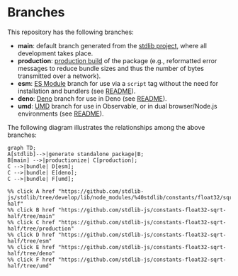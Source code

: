 <!--

@license Apache-2.0

Copyright (c) 2022 The Stdlib Authors.

Licensed under the Apache License, Version 2.0 (the "License");
you may not use this file except in compliance with the License.
You may obtain a copy of the License at

    http://www.apache.org/licenses/LICENSE-2.0

Unless required by applicable law or agreed to in writing, software
distributed under the License is distributed on an "AS IS" BASIS,
WITHOUT WARRANTIES OR CONDITIONS OF ANY KIND, either express or implied.
See the License for the specific language governing permissions and
limitations under the License.

-->

# Branches

This repository has the following branches:

-   **main**: default branch generated from the [stdlib project][stdlib-url], where all development takes place.
-   **production**: [production build][production-url] of the package (e.g., reformatted error messages to reduce bundle sizes and thus the number of bytes transmitted over a network).
-   **esm**: [ES Module][esm-url] branch for use via a `script` tag without the need for installation and bundlers (see [README][esm-readme]).
-   **deno**: [Deno][deno-url] branch for use in Deno (see [README][deno-readme]).
-   **umd**: [UMD][umd-url] branch for use in Observable, or in dual browser/Node.js environments (see [README][umd-readme]).

The following diagram illustrates the relationships among the above branches:

```mermaid
graph TD;
A[stdlib]-->|generate standalone package|B;
B[main] -->|productionize| C[production];
C -->|bundle| D[esm];
C -->|bundle| E[deno];
C -->|bundle| F[umd];

%% click A href "https://github.com/stdlib-js/stdlib/tree/develop/lib/node_modules/%40stdlib/constants/float32/sqrt-half"
%% click B href "https://github.com/stdlib-js/constants-float32-sqrt-half/tree/main"
%% click C href "https://github.com/stdlib-js/constants-float32-sqrt-half/tree/production"
%% click D href "https://github.com/stdlib-js/constants-float32-sqrt-half/tree/esm"
%% click E href "https://github.com/stdlib-js/constants-float32-sqrt-half/tree/deno"
%% click F href "https://github.com/stdlib-js/constants-float32-sqrt-half/tree/umd"
```

[stdlib-url]: https://github.com/stdlib-js/stdlib/tree/develop/lib/node_modules/%40stdlib/constants/float32/sqrt-half
[production-url]: https://github.com/stdlib-js/constants-float32-sqrt-half/tree/production
[deno-url]: https://github.com/stdlib-js/constants-float32-sqrt-half/tree/deno
[deno-readme]: https://github.com/stdlib-js/constants-float32-sqrt-half/blob/deno/README.md
[umd-url]: https://github.com/stdlib-js/constants-float32-sqrt-half/tree/umd
[umd-readme]: https://github.com/stdlib-js/constants-float32-sqrt-half/blob/umd/README.md
[esm-url]: https://github.com/stdlib-js/constants-float32-sqrt-half/tree/esm
[esm-readme]: https://github.com/stdlib-js/constants-float32-sqrt-half/blob/esm/README.md